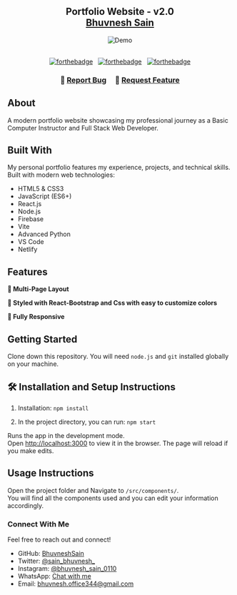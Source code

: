 <h2 align="center">
  Portfolio Website - v2.0<br/>  <a href="https://github.com/BhuvneshSain" target="_blank">Bhuvnesh Sain</a>
</h2>
<div align="center">
  <img alt="Demo" src="./Images/readme-img1.png" />
</div>

<br/>

<center>

[![forthebadge](https://forthebadge.com/images/badges/built-with-love.svg)](https://forthebadge.com) &nbsp;
[![forthebadge](https://forthebadge.com/images/badges/made-with-javascript.svg)](https://forthebadge.com) &nbsp;
[![forthebadge](https://forthebadge.com/images/badges/open-source.svg)](https://forthebadge.com)

</center>

<h3 align="center">
    🔹
    <a href="https://github.com/BhuvneshSain/Portfolio/issues">Report Bug</a> &nbsp; &nbsp;
    🔹
    <a href="https://github.com/BhuvneshSain/Portfolio/issues">Request Feature</a>
</h3>

## About

A modern portfolio website showcasing my professional journey as a Basic Computer Instructor and Full Stack Web Developer.

## Built With

My personal portfolio features my experience, projects, and technical skills. Built with modern web technologies:<br/>

- HTML5 & CSS3
- JavaScript (ES6+)
- React.js
- Node.js
- Firebase
- Vite
- Advanced Python
- VS Code
- Netlify

## Features

**📖 Multi-Page Layout**

**🎨 Styled with React-Bootstrap and Css with easy to customize colors**

**📱 Fully Responsive**

## Getting Started

Clone down this repository. You will need `node.js` and `git` installed globally on your machine.

## 🛠 Installation and Setup Instructions

1. Installation: `npm install`

2. In the project directory, you can run: `npm start`

Runs the app in the development mode.\
Open [http://localhost:3000](http://localhost:3000) to view it in the browser.
The page will reload if you make edits.

## Usage Instructions

Open the project folder and Navigate to `/src/components/`. <br/>
You will find all the components used and you can edit your information accordingly.

### Connect With Me

Feel free to reach out and connect!

- GitHub: [BhuvneshSain](https://github.com/BhuvneshSain)
- Twitter: [@sain_bhuvnesh_](https://x.com/sain_bhuvnesh_)
- Instagram: [@bhuvnesh_sain_0110](https://www.instagram.com/bhuvnesh_sain_0110/)
- WhatsApp: [Chat with me](https://wa.me/917976552402)
- Email: bhuvnesh.office344@gmail.com
